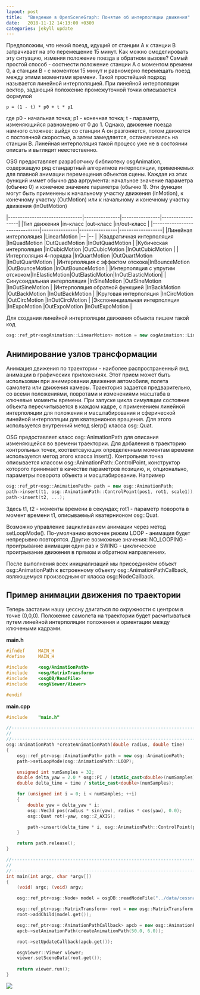 ```yaml
---
layout: post
title:  "Введение в OpenSceneGraph: Понятие об интерполяции движения"
date:   2018-11-12 14:13:00 +0300
categories: jekyll update
---
```


Предположим, что некий поезд, идущий от станции A к станции B затрачивает на это перемещение 15 минут. Как можно смоделировать эту ситуацию, изменяя положение поезда в обратном вызове? Самый простой способ - соотнести положение станции A с моментом времени 0, а станции B - с моментом 15 минут и равномерно перемещать поезд между этими моментами времени. Такой простейший подход называется линейной интерполяцией. При линейной интерполяции вектор, задающий положение промежуточной точки описывается формулой

```
p = (1 - t) * p0 + t * p1
```

где p0 - начальная точка; p1 - конечная точка; t - параметр, изменяющийся равномерно от 0 до 1. Однако, движение поезда намного сложнее: выйдя со станции A он разгоняется, потом движется с постоянной скоростью, а затем замедляется, останавливаясь на станции B. Линейная интерполяция такой процесс уже не в состоянии описать и выглядит неестественно.

OSG предоставляет разработчику библиотеку osgAnimation, содержащую ряд стандартный алгоритмов интерполяции, применяемых для плавной анимации перемещения объектов сцены. Каждая из этих функций иммет обычно два аргрумента: начальное значение параметра (обычно 0) и конечное значение параметра (обычно 1). Эти функции могут быть применены к начальному участку движения (InMotion), к конечному участку (OutMotion) или к начальному и конечному участку движения (InOutMotion)

|-------------------------------|---------------|----------------|------------------|
|Тип движения                   |in-класс       |out-класс       |in/out-класс      |
|-------------------------------|---------------|----------------|------------------|
|Линейная интерполяция          |LinearMotion   |--              |--                |
|Квадратичная интерполяция      |InQuadMotion   |OutQuadMotion   |InOutQuadMotion   |
|Кубическая интерполяция        |InCubicMotion  |OutCubicMotion  |InOutCubicMotion  |
|Интерполяция 4-порядка         |InQuartMotion  |OutQuartMotion  |InOutQuartMotion  |
|Интерполяция с эффектом отскока|InBounceMotion |OutBounceMotion |InOutBounceMotion |
|Интерполяция с упругим отскоком|InElasticMotion|OutElasticMotion|InOutElasticMotion|
|Синусоидальная интерполяция    |InSineMotion   |OutSineMotion   |InOutSineMotion   |
|Интерполяция обратной функцией |InBackMotion   |OutBackMotion   |InOutBackMotion   |
|Круговая интерполяция          |InCircMotion   |OutCircMotion   |InOutCircMotion   |
|Экспоненциальная интерполяция  |InExpoMotion   |OutExpoMotion   |InOutExpoMotion   |


Для создания линейной интерполяции движения объекта пишем такой код

```cpp
osg::ref_ptr<osgAnimation::LinearMotion> motion = new osgAnimation::LinearMotion(0.0f, 1.0f);
```

## Анимирование узлов трансформации

Анимация движения по траектории - наиболее распространенный вид анимации в графических приложениях. Этот прием может быть использован при анимировании движения автомобиля, полета самолета или движения камеры. Траектория задается предварительно, со всеми положениями, повротами и изменениями масштаба в ключевые моменты времени. При запуске цикла симуляции состояние объекта пересчитывается в каждом кадре, с применением линейной интерполяции для положения и масштабирования и сферической линейной интерполяции для кватернионов вращения. Для этого используется внутренний метод slerp() класса osg::Quat.

OSG предоставляет класс osg::AnimationPath для описания изменяющейся во времени траектории. Для добаления в траекторию контрольных точек, коответсвующих определенным моментам времени используется метод этого класса insert(). Контрольная точка описывается классом osg::AnimationPath::ControlPoint, конструктор которого принимает в качестве параметров позицию, и, опционально, параметры поворота объекта и масштабирование. Например

```cpp
osg::ref_ptr<osg::AnimationPath> path = new osg::AnimationPath;
path->insert(t1, osg::AnimationPath::ControlPoint(pos1, rot1, scale1));
path->insert(t2, ...);
```

Здесь t1, t2 - моменты времени в секундах; rot1 - параметр поворота в момент времени t1, описываемый кватернионом osg::Quat.

Возможно управление зацикливанием анимации через метод setLoopMode(). По-умолчанию включен режим LOOP - анимация будет непрерывно повторятся. Другие возможные значения: NO_LOOPING - проигрывание анимации один раз и SWING - циклическое проигрывание движения в прямом и обратном направлениях.

После выполнения всех инициализаций мы присоединяем объект osg::AnimationPath к встроенному объекту osg::AnimationPathCallback, являющемуся производным от класса osg::NodeCallback.

## Пример анимации движения по траектории

Теперь заставим нашу цессну двигаться по окружности с центром в точке (0,0,0). Положение самолета на траектории будет расчитываться путем линейной интерполяции положения и ориентации между ключеными кадрами.

**main.h**
```cpp
#ifndef		MAIN_H
#define		MAIN_H

#include    <osg/AnimationPath>
#include    <osg/MatrixTransform>
#include    <osgDB/ReadFile>
#include    <osgViewer/Viewer>

#endif
```

**main.cpp**
```cpp
#include	"main.h"

//------------------------------------------------------------------------------
//
//------------------------------------------------------------------------------
osg::AnimationPath *createAnimationPath(double radius, double time)
{
    osg::ref_ptr<osg::AnimationPath> path = new osg::AnimationPath;
    path->setLoopMode(osg::AnimationPath::LOOP);

    unsigned int numSamples = 32;
    double delta_yaw = 2.0 * osg::PI / (static_cast<double>(numSamples) - 1.0);
    double delta_time = time / static_cast<double>(numSamples);

    for (unsigned int i = 0; i < numSamples; ++i)
    {
        double yaw = delta_yaw * i;
        osg::Vec3d pos(radius * sin(yaw), radius * cos(yaw), 0.0);
        osg::Quat rot(-yaw, osg::Z_AXIS);

        path->insert(delta_time * i, osg::AnimationPath::ControlPoint(pos, rot));
    }

    return path.release();
}

//------------------------------------------------------------------------------
//
//------------------------------------------------------------------------------
int main(int argc, char *argv[])
{
    (void) argc; (void) argv;

    osg::ref_ptr<osg::Node> model = osgDB::readNodeFile("../data/cessna.osg.0,0,90.rot");

    osg::ref_ptr<osg::MatrixTransform> root = new osg::MatrixTransform;
    root->addChild(model.get());

    osg::ref_ptr<osg::AnimationPathCallback> apcb = new osg::AnimationPathCallback;
    apcb->setAnimationPath(createAnimationPath(50.0, 6.0));

    root->setUpdateCallback(apcb.get());

    osgViewer::Viewer viewer;
    viewer.setSceneData(root.get());
    
    return viewer.run();
}
```

![](https://habrastorage.org/webt/ax/01/rl/ax01rlkfna5cfkvzqk3qfao_lmq.gif)
